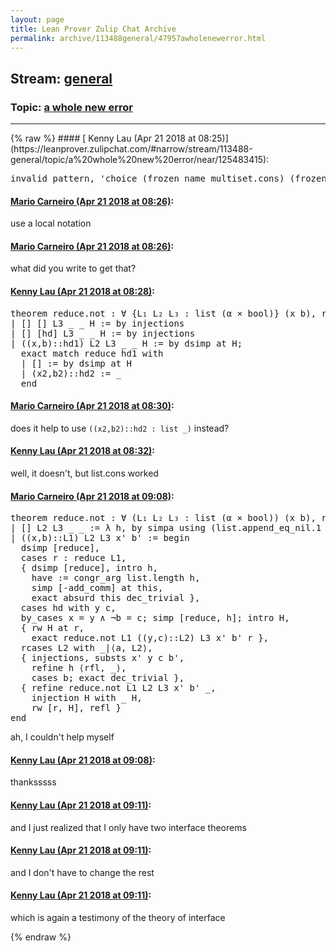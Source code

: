 ```yaml
---
layout: page
title: Lean Prover Zulip Chat Archive 
permalink: archive/113488general/47957awholenewerror.html
---
```


## Stream: [general](https://leanprover-community.github.io/archive/113488general/index.html)
### Topic: [a whole new error](https://leanprover-community.github.io/archive/113488general/47957awholenewerror.html)

---

<base href="https://leanprover.zulipchat.com">
{% raw %}
#### [ Kenny Lau (Apr 21 2018 at 08:25)](https://leanprover.zulipchat.com/#narrow/stream/113488-general/topic/a%20whole%20new%20error/near/125483415):
<div class="codehilite"><pre><span></span><span class="n">invalid</span> <span class="n">pattern</span><span class="o">,</span> <span class="err">&#39;</span><span class="n">choice</span> <span class="o">(</span><span class="n">frozen_name</span> <span class="n">multiset</span><span class="bp">.</span><span class="n">cons</span><span class="o">)</span> <span class="o">(</span><span class="n">frozen_name</span> <span class="n">list</span><span class="bp">.</span><span class="n">cons</span><span class="o">)</span><span class="err">&#39;</span> <span class="n">is</span> <span class="n">overloaded</span><span class="o">,</span> <span class="n">and</span> <span class="n">this</span> <span class="n">kind</span> <span class="n">of</span> <span class="n">overloading</span> <span class="n">is</span> <span class="n">not</span> <span class="n">currently</span> <span class="n">supported</span> <span class="k">in</span> <span class="n">patterns</span>
</pre></div>

#### [ Mario Carneiro (Apr 21 2018 at 08:26)](https://leanprover.zulipchat.com/#narrow/stream/113488-general/topic/a%20whole%20new%20error/near/125483454):
<p>use a local notation</p>

#### [ Mario Carneiro (Apr 21 2018 at 08:26)](https://leanprover.zulipchat.com/#narrow/stream/113488-general/topic/a%20whole%20new%20error/near/125483456):
<p>what did you write to get that?</p>

#### [ Kenny Lau (Apr 21 2018 at 08:28)](https://leanprover.zulipchat.com/#narrow/stream/113488-general/topic/a%20whole%20new%20error/near/125483501):
<div class="codehilite"><pre><span></span><span class="kn">theorem</span> <span class="n">reduce</span><span class="bp">.</span><span class="n">not</span> <span class="o">:</span> <span class="bp">∀</span> <span class="o">{</span><span class="n">L₁</span> <span class="n">L₂</span> <span class="n">L₃</span> <span class="o">:</span> <span class="n">list</span> <span class="o">(</span><span class="n">α</span> <span class="bp">×</span> <span class="n">bool</span><span class="o">)}</span> <span class="o">(</span><span class="n">x</span> <span class="n">b</span><span class="o">),</span> <span class="n">reduce</span> <span class="n">L₁</span> <span class="bp">=</span> <span class="n">L₂</span> <span class="bp">++</span> <span class="o">(</span><span class="n">x</span><span class="o">,</span> <span class="n">b</span><span class="o">)</span> <span class="bp">::</span> <span class="o">(</span><span class="n">x</span><span class="o">,</span> <span class="n">bnot</span> <span class="n">b</span><span class="o">)</span> <span class="bp">::</span> <span class="n">L₃</span> <span class="bp">→</span> <span class="n">false</span>
<span class="bp">|</span> <span class="o">[]</span> <span class="o">[]</span> <span class="n">L3</span> <span class="bp">_</span> <span class="bp">_</span> <span class="n">H</span> <span class="o">:=</span> <span class="k">by</span> <span class="n">injections</span>
<span class="bp">|</span> <span class="o">[]</span> <span class="o">[</span><span class="n">hd</span><span class="o">]</span> <span class="n">L3</span> <span class="bp">_</span> <span class="bp">_</span> <span class="n">H</span> <span class="o">:=</span> <span class="k">by</span> <span class="n">injections</span>
<span class="bp">|</span> <span class="o">((</span><span class="n">x</span><span class="o">,</span><span class="n">b</span><span class="o">)</span><span class="bp">::</span><span class="n">hd1</span><span class="o">)</span> <span class="n">L2</span> <span class="n">L3</span> <span class="bp">_</span> <span class="bp">_</span> <span class="n">H</span> <span class="o">:=</span> <span class="k">by</span> <span class="n">dsimp</span> <span class="n">at</span> <span class="n">H</span><span class="bp">;</span>
  <span class="n">exact</span> <span class="k">match</span> <span class="n">reduce</span> <span class="n">hd1</span> <span class="k">with</span>
  <span class="bp">|</span> <span class="o">[]</span> <span class="o">:=</span> <span class="k">by</span> <span class="n">dsimp</span> <span class="n">at</span> <span class="n">H</span>
  <span class="bp">|</span> <span class="o">(</span><span class="n">x2</span><span class="o">,</span><span class="n">b2</span><span class="o">)</span><span class="bp">::</span><span class="n">hd2</span> <span class="o">:=</span> <span class="bp">_</span>
  <span class="kn">end</span>
</pre></div>

#### [ Mario Carneiro (Apr 21 2018 at 08:30)](https://leanprover.zulipchat.com/#narrow/stream/113488-general/topic/a%20whole%20new%20error/near/125483556):
<p>does it help to use <code>((x2,b2)::hd2 : list _)</code> instead?</p>

#### [ Kenny Lau (Apr 21 2018 at 08:32)](https://leanprover.zulipchat.com/#narrow/stream/113488-general/topic/a%20whole%20new%20error/near/125483605):
<p>well, it doesn't, but list.cons worked</p>

#### [ Mario Carneiro (Apr 21 2018 at 09:08)](https://leanprover.zulipchat.com/#narrow/stream/113488-general/topic/a%20whole%20new%20error/near/125484552):
<div class="codehilite"><pre><span></span>theorem reduce.not : ∀ (L₁ L₂ L₃ : list (α × bool)) (x b), reduce L₁ ≠ L₂ ++ (x, b) :: (x, bnot b) :: L₃
| [] L2 L3 _ _ := λ h, by simpa using (list.append_eq_nil.1 h.symm).2
| ((x,b)::L1) L2 L3 x&#39; b&#39; := begin
  dsimp [reduce],
  cases r : reduce L1,
  { dsimp [reduce], intro h,
    have := congr_arg list.length h,
    simp [-add_comm] at this,
    exact absurd this dec_trivial },
  cases hd with y c,
  by_cases x = y ∧ ¬b = c; simp [reduce, h]; intro H,
  { rw H at r,
    exact reduce.not L1 ((y,c)::L2) L3 x&#39; b&#39; r },
  rcases L2 with _|⟨a, L2⟩,
  { injections, substs x&#39; y c b&#39;,
    refine h ⟨rfl, _⟩,
    cases b; exact dec_trivial },
  { refine reduce.not L1 L2 L3 x&#39; b&#39; _,
    injection H with _ H,
    rw [r, H], refl }
end
</pre></div>


<p>ah, I couldn't help myself</p>

#### [ Kenny Lau (Apr 21 2018 at 09:08)](https://leanprover.zulipchat.com/#narrow/stream/113488-general/topic/a%20whole%20new%20error/near/125484554):
<p>thanksssss</p>

#### [ Kenny Lau (Apr 21 2018 at 09:11)](https://leanprover.zulipchat.com/#narrow/stream/113488-general/topic/a%20whole%20new%20error/near/125484611):
<p>and I just realized that I only have two interface theorems</p>

#### [ Kenny Lau (Apr 21 2018 at 09:11)](https://leanprover.zulipchat.com/#narrow/stream/113488-general/topic/a%20whole%20new%20error/near/125484612):
<p>and I don't have to change the rest</p>

#### [ Kenny Lau (Apr 21 2018 at 09:11)](https://leanprover.zulipchat.com/#narrow/stream/113488-general/topic/a%20whole%20new%20error/near/125484613):
<p>which is again a testimony of the theory of interface</p>


{% endraw %}
